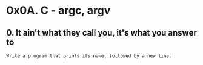 # 0x0A. C - argc, argv


## 0. It ain't what they call you, it's what you answer to

```
Write a program that prints its name, followed by a new line.
```


